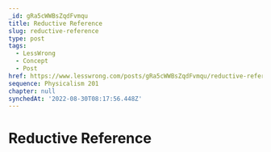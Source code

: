 ```yaml
---
_id: gRa5cWWBsZqdFvmqu
title: Reductive Reference
slug: reductive-reference
type: post
tags:
  - LessWrong
  - Concept
  - Post
href: https://www.lesswrong.com/posts/gRa5cWWBsZqdFvmqu/reductive-reference
sequence: Physicalism 201
chapter: null
synchedAt: '2022-08-30T08:17:56.448Z'
---
```

# Reductive Reference

